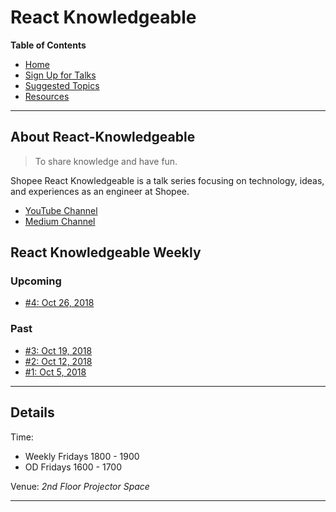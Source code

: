 # React Knowledgeable

**Table of Contents**

- [Home](#about)
- [Sign Up for Talks](./scheduling/sign-up-for-talks.md)
- [Suggested Topics](./suggested-topics.md)
- [Resources](./resources.md)

---

## About React-Knowledgeable

> To share knowledge and have fun.

Shopee React Knowledgeable is a talk series focusing on technology, ideas, and experiences as an engineer at Shopee.

- [YouTube Channel](https://www.youtube.com/channel/UCswxnKjnWhnSR00wC1J8LZA)
- [Medium Channel](https://medium.com/shopee-react-knowledgeable)

## React Knowledgeable Weekly

### Upcoming

- [#4: Oct 26, 2018](./weekly/no-4-oct-26.md)

### Past

- [#3: Oct 19, 2018](./weekly/no-3-oct-19.md)
- [#2: Oct 12, 2018](./weekly/no-2-oct-12.md)
- [#1: Oct 5, 2018](./weekly/no-1-oct-5.md)

---

## Details

Time:

- Weekly Fridays 1800 - 1900
- OD Fridays 1600 - 1700

Venue: _2nd Floor Projector Space_

---

